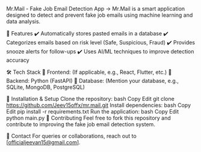 Mr.Mail - Fake Job Email Detection App
-> Mr.Mail is a smart application designed to detect and prevent fake job emails using machine learning and data analysis.

🔹 Features
✔️ Automatically stores pasted emails in a database
✔️ Categorizes emails based on risk level (Safe, Suspicious, Fraud)
✔️ Provides snooze alerts for follow-ups
✔️ Uses AI/ML techniques to improve detection accuracy

🛠 Tech Stack
🔹 Frontend: (If applicable, e.g., React, Flutter, etc.)
🔹 Backend: Python (FastAPI)
🔹 Database: (Mention your database, e.g., SQLite, MongoDB, PostgreSQL)

📌 Installation & Setup
Clone the repository:
bash
Copy
Edit
git clone https://github.com/Jeev15offx/mr.mail.git
Install dependencies:
bash
Copy
Edit
pip install -r requirements.txt
Run the application:
bash
Copy
Edit
python main.py
🎯 Contributing
Feel free to fork this repository and contribute to improving the fake job email detection system.

📧 Contact
For queries or collaborations, reach out to [officialjeevan15@gmail.com].
